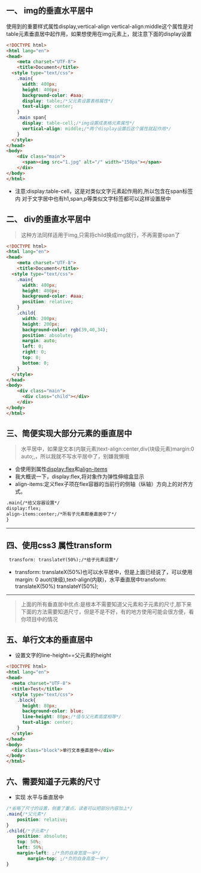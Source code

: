 ## 一、 img的垂直水平居中

使用到的重要样式属性display,vertical-align
vertical-align:middle这个属性是对table元素垂直居中起作用，如果想使用在img元素上，就注意下面的display设置

```html
<!DOCTYPE html>
<html lang="en">
<head>
    <meta charset="UTF-8">
    <title>Document</title>
  <style type="text/css">
    .main{
      width: 400px;
      height: 400px;
      background-color: #aaa;
      display: table;/*父元素设置表格属性*/
      text-align: center;
    }
    .main span{
      display: table-cell;/*img设置成表格元素属性*/
      vertical-align: middle;/*两个display设置后这个属性就起作用*/
    }
  </style>
</head>
<body>
    <div class="main">
      <span><img src="1.jpg" alt="/" width="150px"></span>
    </div>
</body>
</html>
```

- 注意:display:table-cell，这是对类似文字元素起作用的,所以包含在span标签内
  对于文字居中也有h1,span,p等类似文字标签都可以这样设置居中


## 二、 div的垂直水平居中

> 这种方法同样适用于img,只需将child换成img就行，不再需要span了

```html
<!DOCTYPE html>
<html lang="en">
<head>
    <meta charset="UTF-8">
    <title>Document</title>
  <style type="text/css">
    .main{
      width: 400px;
      height: 400px;
      background-color: #aaa;
      position: relative;
    }
    .child{
      width: 200px;
      height: 200px;
      background-color: rgb(39,40,34);
      position: absolute;
      margin: auto;
      left: 0;
      right: 0;
      top: 0;
      bottom: 0;
    }
  </style>
</head>
<body>
    <div class="main">
      <div class="child"></div>
    </div>
</body>
</html>
```

## 三、简便实现大部分元素的垂直居中

> 水平居中，如果是文本(内联元素)text-align:center,div(块级元素)margin:0 auto;,，所以我就不写水平居中了，别嫌我懒哦

- 会使用到属性[display:flex](http://blog.csdn.net/sinat_32124195/article/details/50760597)和[align-items](http://blog.csdn.net/sinat_32124195/article/details/50760597)
- 我大概说一下，display:flex,将对象作为弹性伸缩盒显示
- align-items:定义flex子项在flex容器的当前行的侧轴（纵轴）方向上的对齐方式。

```html
.main{/*给父容器设置*/
display:flex;
align-items:center;/*所有子元素都垂直居中了*/
}
```

------

## 四、使用css3 属性transform

```html
 transform: translateY(50%);/*给子元素设置*/
```

- transform: translateX(50%)也可以水平居中，但是上面已经说了，可以使用margin: 0 auot(块级),text-align(内联)，水平垂直居中transform: translateX(50%) translateY(50%);

------

> 上面的所有垂直居中优点:是根本不需要知道父元素和子元素的尺寸,那下来下面的方法需要知道尺寸，但是不是不好，有的地方使用可能会很方便，看你项目中的情况

## 五、单行文本的垂直居中

- 设置文字的line-height==父元素的height

```html
<!DOCTYPE html>
<html lang="en">
<head>
  <meta charset="UTF-8">
  <title>Test</title>
  <style type="text/css">
    .block{
      height: 80px;
      background-color: blue;
      line-height: 80px;/*值与父元素高度相等*/
      text-align: center;
    }
  </style>
</head>
<body>
  <div class="block">单行文本垂直居中</div>
</body>
</html>
```

## 六、需要知道子元素的尺寸

- 实现 水平与垂直居中

```css
/*省略了尺寸的设置，侧重了重点，读者可以把部分内容加上*/
.main{/*父元素*/
    position: relative;
}
.child{/*子元素*/
    position: absolute;
    top: 50%;
    left: 50%;
    margin-left: ;/*负的自身宽度一半*/
        margin-top: ;/*负的自身高度一半*/
}
```